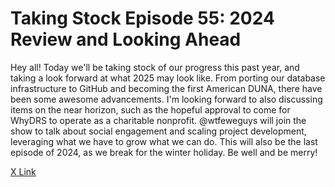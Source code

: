 # Taking Stock Episode 55: 2024 Review and Looking Ahead

Hey all! Today we'll be taking stock of our progress this past year, and taking a look forward at what 2025 may look like. From porting our database infrastructure to GitHub and becoming the first American DUNA, there have been some awesome advancements. I'm looking forward to also discussing items on the near horizon, such as the hopeful approval to come for WhyDRS to operate as a charitable nonprofit. @wtfeweguys will join the show to talk about social engagement and scaling project development, leveraging what we have to grow what we can do. This will also be the last episode of 2024, as we break for the winter holiday. Be well and be merry!

[X Link](https://x.com/i/spaces/1jMJgBwQRgXGL)
